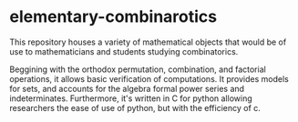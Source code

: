 # elementary-combinarotics
This repository houses a variety of mathematical objects that would be of use to mathematicians and students studying combinatorics.

Beggining with the orthodox permutation, combination, and factorial operations, it allows basic verification of computations.
It provides models for sets, and accounts for the algebra formal power series and indeterminates. Furthermore, it's written in C for python allowing researchers the ease of use of python, but with the efficiency of c.
